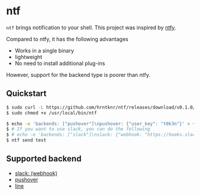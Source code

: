 # ntf

`ntf` brings notification to your shell. This project was inspired by [ntfy](https://github.com/dschep/ntfy).

Compared to ntfy, it has the following advantages

- Works in a single binary
- lightweight
- No need to install additional plug-ins

However, support for the backend type is poorer than ntfy.

## Quickstart

```sh
$ sudo curl -L https://github.com/hrntknr/ntf/releases/download/v0.1.0/ntf-linux-amd64 -o /usr/local/bin/ntf
$ sudo chmod +x /usr/local/bin/ntf

$ echo -e 'backends: ["pushover"]\npushover: {"user_key": "t0k3n"}' > ~/.ntf.yml
$ # If you want to use slack, you can do the following
$ # echo -e 'backends: ["slack"]\nslack: {"webhook: "https://hooks.slack.com/services/hogehoge"}' > ~/.ntf.yml
$ ntf send test
```

## Supported backend

- [slack: (webhook)](https://api.slack.com/messaging/webhooks)
- [pushover](https://pushover.net/)
- [line](https://notify-bot.line.me/)
